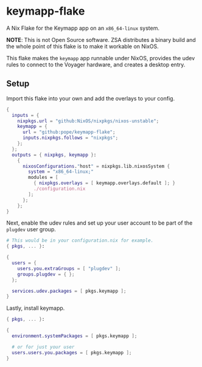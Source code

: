 # keymapp-flake

A Nix Flake for the Keymapp app on an `x86_64-linux` system.

**NOTE**: This is not Open Source software. ZSA distributes a binary build and
the whole point of this flake is to make it workable on NixOS.

This flake makes the `keymapp` app runnable under NixOS, provides the udev
rules to connect to the Voyager hardware, and creates a desktop entry.

## Setup

Import this flake into your own and add the overlays to your config.

```nix
{
  inputs = {
    nixpkgs.url = "github:NixOS/nixpkgs/nixos-unstable";
    keymapp = {
      url = "github:pope/keymapp-flake";
      inputs.nixpkgs.follows = "nixpkgs";
    };
  };
  outputs = { nixpkgs, keymapp }:
    {
      nixosConfigurations."host" = nixpkgs.lib.nixosSystem {
        system = "x86_64-linux;"
        modules = [
          { nixpkgs.overlays = [ keymapp.overlays.default ]; }
          ./configuration.nix
        ];
      };
    };
}
```

Next, enable the udev rules and set up your user account to be part of the
`plugdev` user group.

```nix
# This would be in your configuration.nix for example.
{ pkgs, ... }:

{
  users = {
    users.you.extraGroups = [ "plugdev" ];
    groups.plugdev = { };
  };

  services.udev.packages = [ pkgs.keymapp ];
}
```

Lastly, install keymapp.

```nix
{ pkgs, ... }:

{
  environment.systemPackages = [ pkgs.keymapp ];

  # or for just your user
  users.users.you.packages = [ pkgs.keymapp ];
}
```
